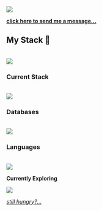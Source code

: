 <img src='https://komarev.com/ghpvc/?username=coreydemarse&color=008080' />

**[click here to send me a message...](https://coreydemarse.com/contact.html)**

## My Stack 🥞 
<br />
<img src="https://skillicons.dev/icons?i=linux,vscode,git,docker,nginx" />

### Current Stack
<br />
<img src="https://skillicons.dev/icons?i=vue,pinia,tailwind,vite,vitest,nodejs,express,prisma,tauri" />

### Databases
<br />
<img src="https://skillicons.dev/icons?i=postgres,redis,mongodb" />

### Languages
<br />
<img src="https://skillicons.dev/icons?i=html,css,ts,js,elixir,ruby,python,cs,php,bash"/>

**Currently Exploring**

<img src="https://skillicons.dev/icons?i=deno,rust,wasm,tensorflow,solidity" />

*[still hungry?...](https://github.com/stars/coreydemarse/lists/my-stack)*
